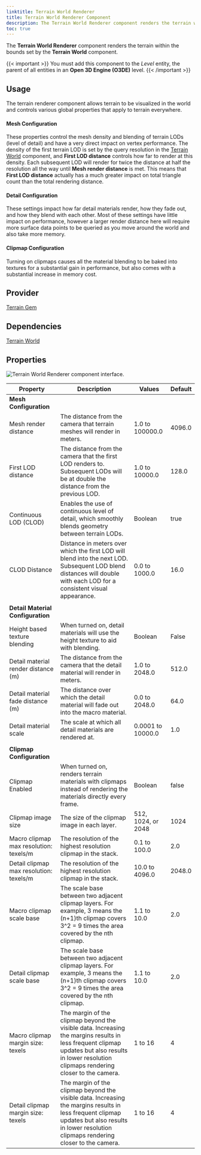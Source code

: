 ```yaml
---
linktitle: Terrain World Renderer
title: Terrain World Renderer Component
description: The Terrain World Renderer component renders the terrain within the world.
toc: true
---
```


The **Terrain World Renderer** component renders the terrain within the bounds set by the **Terrain World** component.

{{< important >}}
You must add this component to the *Level* entity, the parent of all entities in an **Open 3D Engine (O3DE)** level.
{{< /important >}}

## Usage 
The terrain renderer component allows terrain to be visualized in the world and controls various global properties that apply to terrain everywhere. 

#### Mesh Configuration
These properties control the mesh density and blending of terrain LODs (level of detail) and have a very direct impact on vertex performance. The density of the first terrain
LOD is set by the query resolution in the [Terrain World](/docs/user-guide/components/reference/terrain/world) component, and **First LOD distance** controls how far to render at this
density. Each subsequent LOD will render for twice the distance at half the resolution all the way until **Mesh render distance** is met. This means that **First LOD distance** actually
has a much greater impact on total triangle count than the total rendering distance.
#### Detail Configuration
These settings impact how far detail materials render, how they fade out, and how they blend with each other. Most of these settings have little impact on performance, however a larger
render distance here will require more surface data points to be queried as you move around the world and also take more memory.
#### Clipmap Configuration
Turning on clipmaps causes all the material blending to be baked into textures for a substantial gain in performance, but also comes with a substantial increase in memory cost.

## Provider

[Terrain Gem](/docs/user-guide/gems/reference/environment/terrain)

## Dependencies

[Terrain World](/docs/user-guide/components/reference/terrain/world)

## Properties

![Terrain World Renderer component interface.](/images/user-guide/components/reference/terrain/terrain-world-renderer-A.png)

| Property | Description | Values | Default |
| - | - | - | - |
| **Mesh Configuration** |
| Mesh render distance | The distance from the camera that terrain meshes will render in meters. | 1.0 to 100000.0 | 4096.0 |
| First LOD distance | The distance from the camera that the first LOD renders to. Subsequent LODs will be at double the distance from the previous LOD. | 1.0 to 10000.0 | 128.0 |
| Continuous LOD (CLOD) | Enables the use of continuous level of detail, which smoothly blends geometry between terrain LODs. | Boolean | true |
| CLOD Distance | Distance in meters over which the first LOD will blend into the next LOD. Subsequent LOD blend distances will double with each LOD for a consistent visual appearance. | 0.0 to 1000.0 | 16.0
| |
| **Detail Material Configuration** |
| Height based texture blending | When turned on, detail materials will use the height texture to aid with blending. | Boolean | False |
| Detail material render distance (m) | The distance from the camera that the detail material will render in meters. | 1.0 to 2048.0 | 512.0 |
| Detail material fade distance (m) | The distance over which the detail material will fade out into the macro material. | 0.0 to 2048.0 | 64.0 |
| Detail material scale | The scale at which all detail materials are rendered at. | 0.0001 to 10000.0 | 1.0 |
| |
| **Clipmap Configuration** |
| Clipmap Enabled | When turned on, renders terrain materials with clipmaps instead of rendering the materials directly every frame. | Boolean | false
| Clipmap image size | The size of the clipmap image in each layer. | 512, 1024, or 2048 | 1024
| Macro clipmap max resolution: texels/m | The resolution of the highest resolution clipmap in the stack. | 0.1 to 100.0 | 2.0
| Detail clipmap max resolution: texels/m | The resolution of the highest resolution clipmap in the stack. | 10.0 to 4096.0 | 2048.0
| Macro clipmap scale base | The scale base between two adjacent clipmap layers. For example, 3 means the (n+1)th clipmap covers 3^2 = 9 times the area covered by the nth clipmap. | 1.1 to 10.0 | 2.0
| Detail clipmap scale base | The scale base between two adjacent clipmap layers. For example, 3 means the (n+1)th clipmap covers 3^2 = 9 times the area covered by the nth clipmap. | 1.1 to 10.0 | 2.0
| Macro clipmap margin size: texels | The margin of the clipmap beyond the visible data. Increasing the margins results in less frequent clipmap updates but also results in lower resolution clipmaps rendering closer to the camera. | 1 to 16 | 4
| Detail clipmap margin size: texels | The margin of the clipmap beyond the visible data. Increasing the margins results in less frequent clipmap updates but also results in lower resolution clipmaps rendering closer to the camera. | 1 to 16 | 4
